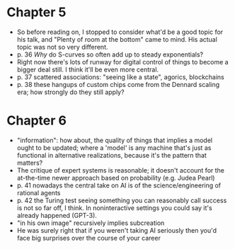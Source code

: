 # Chapter 5
* So before reading on, I stopped to consider what'd be a good topic for his talk, and "Plenty of room at the bottom" came to mind. His actual topic was not so very different.
* p. 36 *Why* do S-curves so often add up to steady exponentials?
* Right now there's lots of runway for digital control of things to become a bigger deal still. I think it'll be even more central.
* p. 37 scattered associations: "seeing like a state", agorics, blockchains
* p. 38 these hangups of custom chips come from the Dennard scaling era; how strongly do they still apply?

# Chapter 6
* "information": how about, the quality of things that implies a model ought to be updated; where a 'model' is any machine that's just as functional in alternative realizations, because it's the pattern that matters?
* The critique of expert systems is reasonable; it doesn't account for the at-the-time newer approach based on probability (e.g. Judea Pearl)
* p. 41 nowadays the central take on AI is of the science/engineering of rational agents
* p. 42 the Turing test seeing something you can reasonably call success is not so far off, I think. In noninteractive settings you could say it's already happened (GPT-3).
* "in his own image" recursively implies subcreation
* He was surely right that if you weren't taking AI seriously then you'd face big surprises over the course of your career
